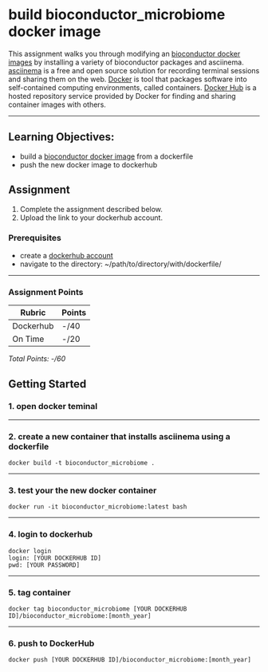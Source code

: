 # build bioconductor_microbiome docker image

This assignment walks you through modifying an [bioconductor docker images](https://hub.docker.com/r/bioconductor/bioconductor_docker) by installing a variety of bioconductor packages and asciinema. [asciinema](https://asciinema.org/about) is a free and open source solution for recording terminal sessions and sharing them on the web. [Docker](https://www.docker.com/resources/what-container) is tool that packages software into self-contained computing environments, called containers. [Docker Hub](https://www.docker.com/products/docker-hub) is a hosted repository service provided by Docker for finding and sharing container images with others.

<!-- blank line -->
----
<!-- blank line -->

## Learning Objectives:
 - build a [bioconductor docker image](https://hub.docker.com/r/bioconductor/bioconductor_docker) from a dockerfile
 - push the new docker image to dockerhub
 
  ## Assignment 
1. Complete the assignment described below.
2. Upload the link to your dockerhub account.


### Prerequisites
* create a [dockerhub account](https://hub.docker.com/)
* navigate to the directory: ~/path/to/directory/with/dockerfile/
<!-- blank line -->
----
<!-- blank line -->

 ### Assignment Points
|  Rubric        | Points | 
|----------------|-------|
| Dockerhub     |  -/40  |
| On Time        |  -/20  |
*Total Points: -/60*

## Getting Started

### 1. open docker teminal
<!-- blank line -->
----
<!-- blank line -->

### 2. create a new container that installs asciinema using a dockerfile
```
docker build -t bioconductor_microbiome .
```
<!-- blank line -->
----
<!-- blank line -->

### 3. test your the new docker container 
```
docker run -it bioconductor_microbiome:latest bash
```
<!-- blank line -->
----
<!-- blank line -->

### 4. login to dockerhub
```
docker login
login: [YOUR DOCKERHUB ID]
pwd: [YOUR PASSWORD]
```
<!-- blank line -->
----
<!-- blank line -->

### 5. tag container
```
docker tag bioconductor_microbiome [YOUR DOCKERHUB ID]/bioconductor_microbiome:[month_year]
```
<!-- blank line -->
----
<!-- blank line -->

### 6. push to DockerHub
```
docker push [YOUR DOCKERHUB ID]/bioconductor_microbiome:[month_year]
```
